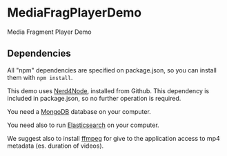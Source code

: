 MediaFragPlayerDemo
===================

Media Fragment Player Demo

<h2>Dependencies</h2>

All "npm" dependencies are specified on package.json, so you can install them with 
<code>npm install</code>.

<p>This demo uses <a href="https://github.com/giusepperizzo/nerd4node">Nerd4Node</a>, installed from Github.
This dependency is included in package.json, so no further operation is required.</p>

<p>You need a <a href="http://www.mongodb.org/">MongoDB</a> database on your computer.</p>

<p>You need also to run <a href="http://www.elasticsearch.org/download/">Elasticsearch</a> on your computer.</p>

<p>We suggest also to install <a href="https://www.ffmpeg.org/">ffmpeg</a> for give to the application access to mp4 
metadata (es. duration of videos).</p>

